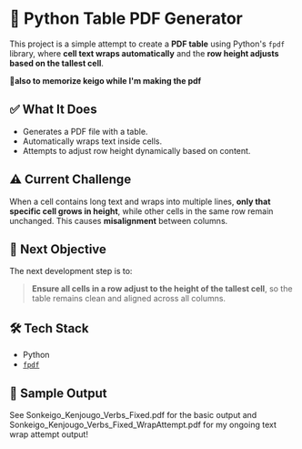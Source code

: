 # 🧾 Python Table PDF Generator

This project is a simple attempt to create a **PDF table** using Python's `fpdf` library, where **cell text wraps automatically** and the **row height adjusts based on the tallest cell**.

**📖also to memorize keigo while I'm making the pdf**

## ✅ What It Does
- Generates a PDF file with a table.
- Automatically wraps text inside cells.
- Attempts to adjust row height dynamically based on content.

## ⚠️ Current Challenge
When a cell contains long text and wraps into multiple lines, **only that specific cell grows in height**, while other cells in the same row remain unchanged. This causes **misalignment** between columns.

## 🎯 Next Objective
The next development step is to:

> **Ensure all cells in a row adjust to the height of the tallest cell**, so the table remains clean and aligned across all columns.

## 🛠️ Tech Stack
- Python
- [`fpdf`](https://pyfpdf.github.io/fpdf2/)

## 📄 Sample Output
See Sonkeigo_Kenjougo_Verbs_Fixed.pdf for the basic output and Sonkeigo_Kenjougo_Verbs_Fixed_WrapAttempt.pdf for my ongoing text wrap attempt output!
